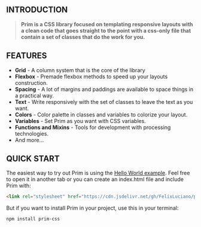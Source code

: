 ## INTRODUCTION

>**Prim is a CSS library focused on templating responsive layouts with a clean code that goes straight to the point with a css-only file that contain a set of classes that do the work for you.**


## FEATURES

- **Grid** - A column system that is the core of the library
- **Flexbox** - Premade flexbox methods to speed up your layouts construction.
- **Spacing** - A lot of margins and paddings are available to space things in a practical way.
- **Text** - Write responsively with the set of classes to leave the text as you want.
- **Colors** - Color palette in classes and variables to colorize your layout.
- **Variables** - Set Prim as you want with CSS variables.
- **Functions and Mixins** - Tools for development with processing technologies.
- And more...


## QUICK START

The easiest way to try out Prim is using the [Hello World example](https://jsfiddle.net/FelixLuciano/r6Laxep2). Feel free to open it in another tab or you can create an index.html file and include Prim with:

```html
<link rel="stylesheet" href="https://cdn.jsdelivr.net/gh/FelixLuciano/prim@1.3.0/dist/prim.min.css" type="text/css">
```

But if you want to install Prim in your project, use this in your terminal:

```bash
npm install prim-css
```
